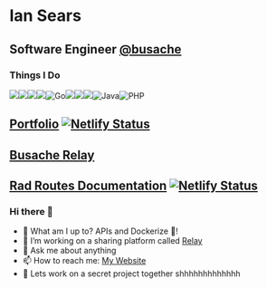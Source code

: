 # Ian Sears
## Software Engineer [@busache](https://busache.com/)

### Things I Do
<img src="https://img.shields.io/badge/python%20-%2314354C.svg?&style=for-the-badge&logo=python&logoColor=white"/><img src="https://img.shields.io/badge/node.js%20-%2343853D.svg?&style=for-the-badge&logo=node.js&logoColor=white"/><img src="https://img.shields.io/badge/javascript%20-%23323330.svg?&style=for-the-badge&logo=javascript&logoColor=%23F7DF1E"/><img src="https://img.shields.io/badge/Elixir-4B275F?style=for-the-badge&logo=elixir&logoColor=white"/><img alt="Go" src="https://img.shields.io/badge/go-%2300ADD8.svg?&style=for-the-badge&logo=go&logoColor=white"/><img src="https://img.shields.io/badge/typescript%20-%23007ACC.svg?&style=for-the-badge&logo=typescript&logoColor=white"/><img src="https://img.shields.io/badge/html5%20-%23E34F26.svg?&style=for-the-badge&logo=html5&logoColor=white"/><img src="https://img.shields.io/badge/css3%20-%231572B6.svg?&style=for-the-badge&logo=css3&logoColor=white"/><img alt="Java" src="https://img.shields.io/badge/java-%23ED8B00.svg?&style=for-the-badge&logo=java&logoColor=white"/>![PHP](https://img.shields.io/badge/php-%23777BB4.svg?style=for-the-badge&logo=php&logoColor=white)

## [Portfolio](https://ianss.dev) [![Netlify Status](https://api.netlify.com/api/v1/badges/f6b2b507-ee14-42a1-a4d8-5e49e16b7ac4/deploy-status)](https://app.netlify.com/sites/clever-lumiere-8ac0ff/deploys)

## [Busache Relay](https://relay.busache.com/)

## [Rad Routes Documentation](http://docs.radroutes.com) [![Netlify Status](https://api.netlify.com/api/v1/badges/f6b2b507-ee14-42a1-a4d8-5e49e16b7ac4/deploy-status)](https://tender-goodall-ad5f05.netlify.app/)

<!-- ## [Open Flags API](https://openflags.net) <img src="https://img.shields.io/website?url=http%3A%2F%2Fianss.dev"> -->

<!-- ## [UseLess API](https://uselessapi.com)  <img src="https://img.shields.io/website?url=https%3A%2F%2Fuselessapi.com"> -->


### Hi there 👋
<!-- - 👯 I’m looking to collaborate on [Open Flags API](https://github.com/shyaboi/openflagsapi) || [Goge](https://github.com/Goge-api) -->
- 🔭 What am I up to? APIs and Dockerize 🐳!
- 🌱 I’m working on a sharing platform called [Relay](https://relay.busache.com/)
- 💬 Ask me about anything
- 📫 How to reach me: [My Website](https://ianss.dev/) 
- 🔐 Lets work on a secret project together shhhhhhhhhhhhh
